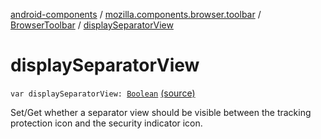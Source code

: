 [android-components](../../index.md) / [mozilla.components.browser.toolbar](../index.md) / [BrowserToolbar](index.md) / [displaySeparatorView](./display-separator-view.md)

# displaySeparatorView

`var displaySeparatorView: `[`Boolean`](https://kotlinlang.org/api/latest/jvm/stdlib/kotlin/-boolean/index.html) [(source)](https://github.com/mozilla-mobile/android-components/blob/master/components/browser/toolbar/src/main/java/mozilla/components/browser/toolbar/BrowserToolbar.kt#L110)

Set/Get whether a separator view should be visible between the tracking protection icon and
the security indicator icon.

